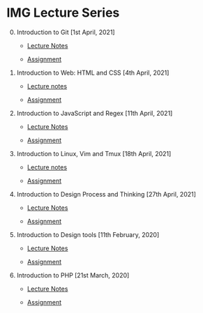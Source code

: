 # IMG Lecture Series

0. Introduction to Git [1st April, 2021]

   - [Lecture Notes](https://imgiitroorkee.github.io/img-2020-lecture-series/Lecture%200:%20Introduction%20to%20Git/Lecture%20notes.html)

   - [Assignment](https://docs.google.com/document/d/1U70rP_ilVplHdTxxKXxmQtR99EACpiE1aRe-9ilijUE/edit?usp=sharing)

1. Introduction to Web: HTML and CSS [4th April, 2021]

   - [Lecture notes](https://imgiitroorkee.github.io/img-2020-lecture-series/Lecture%201:%20Intro%20to%20Web:%20HTML+CSS/Lecture%20notes.html)

   - [Assignment](https://docs.google.com/document/d/1RaevEm3ue_DMULvtQfcvDB_qF3NczenSsCZjSOs2omc/edit?usp=sharing)

2. Introduction to JavaScript and Regex [11th April, 2021]

   - [Lecture Notes](https://imgiitroorkee.github.io/img-2020-lecture-series/Lecture%202:%20Introduction%20to%20JavaScript%20and%20Regex/Lecture%20notes.html)

   - [Assignment](https://docs.google.com/document/d/1-mnOuK5L3xEIak5xZXAExNOLHzC0G7aY1vilFstwcng/edit)

3. Introduction to Linux, Vim and Tmux [18th April, 2021]

   - [Lecture notes](https://imgiitroorkee.github.io/img-2020-lecture-series/Lecture%203:%20Introduction%20to%20Linux,%20Vim%20and%20Tmux/Lecture%20notes.html)

   - [Assignment](https://docs.google.com/document/d/1a8GD3n4r_cJmzc1vrZHMnayYULbiW-jv/edit)

4. Introduction to Design Process and Thinking [27th April, 2021]

   - [Lecture Notes](https://imgiitroorkee.github.io/img-2020-lecture-series/Lecture%204:%20Introduction%20to%20Design%20Process%20and%20Thinking/Lecture%20notes.pdf)

   - [Assignment](https://docs.google.com/document/d/1hx5bBV1V3kXwE5LUJ6LCzTtxtPGEx7fVtgj0fuoB8KQ/edit?usp=sharing)

5. Introduction to Design tools [11th February, 2020]

   - [Lecture Notes](https://imgiitroorkee.github.io/img-2020-lecture-series/Lecture%205:%20Introduction%20to%20Design%20Tools/Lecture%20notes.pdf)

   - [Assignment](https://docs.google.com/presentation/d/1rV_Sv7afWwGYFwVuhxZbrNPR3X7Eh96vVlEXrb8QFT0/edit?usp=sharing)

6. Introduction to PHP [21st March, 2020]

   - [Lecture Notes](https://imgiitroorkee.github.io/img-2020-lecture-series/Lecture%206:%20Introduction%20to%20PHP/Lecture%20notes.html)

   - [Assignment](https://docs.google.com/document/d/1gOpzJXjw3umbQWlO2QF7QgCdvX1smBH94Z-dE_C-ftM/edit?usp=sharing)
